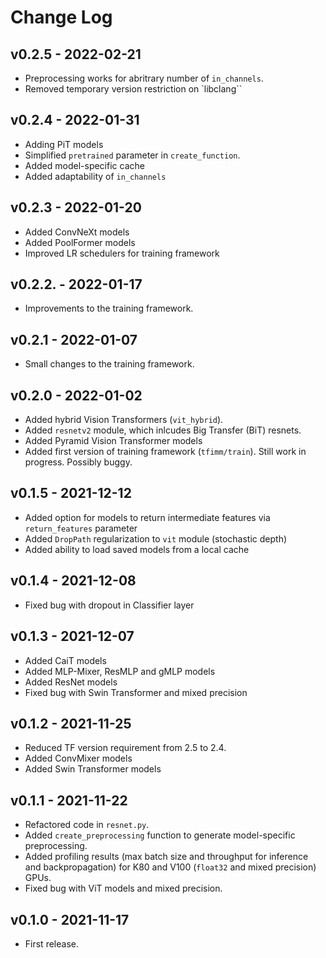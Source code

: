 # Change Log

## v0.2.5 - 2022-02-21

- Preprocessing works for abritrary number of `in_channels`.
- Removed temporary version restriction on `libclang``

## v0.2.4 - 2022-01-31

- Adding PiT models
- Simplified `pretrained` parameter in `create_function`.
- Added model-specific cache
- Added adaptability of `in_channels`

## v0.2.3 - 2022-01-20

- Added ConvNeXt models
- Added PoolFormer models
- Improved LR schedulers for training framework

## v0.2.2. - 2022-01-17

- Improvements to the training framework.

## v0.2.1 - 2022-01-07

- Small changes to the training framework.

## v0.2.0 - 2022-01-02

- Added hybrid Vision Transformers (`vit_hybrid`).
- Added `resnetv2` module, which inlcudes Big Transfer (BiT) resnets.
- Added Pyramid Vision Transformer models
- Added first version of training framework (`tfimm/train`). Still work in progress. 
  Possibly buggy.

## v0.1.5 - 2021-12-12

- Added option for models to return intermediate features via `return_features` 
  parameter
- Added `DropPath` regularization to `vit` module (stochastic depth)
- Added ability to load saved models from a local cache

## v0.1.4 - 2021-12-08

- Fixed bug with dropout in Classifier layer

## v0.1.3 - 2021-12-07

- Added CaiT models
- Added MLP-Mixer, ResMLP and gMLP models
- Added ResNet models
- Fixed bug with Swin Transformer and mixed precision

## v0.1.2 - 2021-11-25

- Reduced TF version requirement from 2.5 to 2.4.
- Added ConvMixer models
- Added Swin Transformer models

## v0.1.1 - 2021-11-22

- Refactored code in `resnet.py`.
- Added `create_preprocessing` function to generate model-specific preprocessing.
- Added profiling results (max batch size and throughput for inference and 
  backpropagation) for K80 and V100 (`float32` and mixed precision) GPUs.
- Fixed bug with ViT models and mixed precision.

## v0.1.0 - 2021-11-17

- First release.